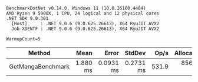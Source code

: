 ```

BenchmarkDotNet v0.14.0, Windows 11 (10.0.26100.4484)
AMD Ryzen 9 5900X, 1 CPU, 24 logical and 12 physical cores
.NET SDK 9.0.301
  [Host]     : .NET 9.0.6 (9.0.625.26613), X64 RyuJIT AVX2
  Job-XDENTF : .NET 9.0.6 (9.0.625.26613), X64 RyuJIT AVX2

WarmupCount=5  

```
| Method            | Mean     | Error     | StdDev    | Op/s  | Allocated |
|------------------ |---------:|----------:|----------:|------:|----------:|
| GetMangaBenchmark | 1.880 ms | 0.0931 ms | 0.2731 ms | 531.9 | 856.84 KB |
